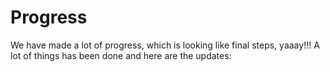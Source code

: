 # Progress

We have made a lot of progress, which is looking like final steps, yaaay!!!
A lot of things has been done and here are the updates:
